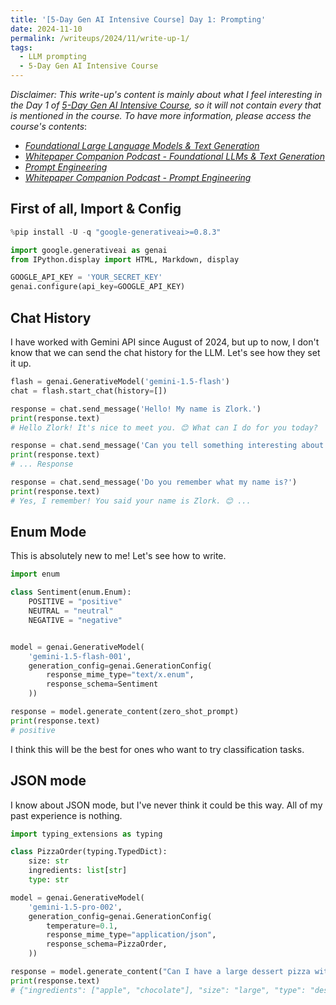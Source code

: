 ```yaml
---
title: '[5-Day Gen AI Intensive Course] Day 1: Prompting'
date: 2024-11-10
permalink: /writeups/2024/11/write-up-1/
tags:
  - LLM prompting
  - 5-Day Gen AI Intensive Course
---
```


*Disclaimer: This write-up's content is mainly about what I feel interesting in the Day 1 of [5-Day Gen AI Intensive Course](https://rsvp.withgoogle.com/events/google-generative-ai-intensive), so it will not contain every that is mentioned in the course. To have more information, please access the course's contents*: 

- *[Foundational Large Language Models & Text Generation](https://www.kaggle.com/whitepaper-foundational-llm-and-text-generation)*
- *[Whitepaper Companion Podcast - Foundational LLMs & Text Generation](https://www.youtube.com/watch?v=mQDlCZZsOyo)*
- *[Prompt Engineering](https://www.kaggle.com/whitepaper-prompt-engineering)*
- *[Whitepaper Companion Podcast - Prompt Engineering](https://www.youtube.com/watch?v=F_hJ2Ey4BNc)*

First of all, Import & Config
------
```python
%pip install -U -q "google-generativeai>=0.8.3"

import google.generativeai as genai
from IPython.display import HTML, Markdown, display

GOOGLE_API_KEY = 'YOUR_SECRET_KEY'
genai.configure(api_key=GOOGLE_API_KEY)
```

Chat History
------
I have worked with Gemini API since August of 2024, but up to now, I don't know that we can send the chat history for the LLM. Let's see how they set it up.

```python
flash = genai.GenerativeModel('gemini-1.5-flash')
chat = flash.start_chat(history=[])

response = chat.send_message('Hello! My name is Zlork.')
print(response.text)
# Hello Zlork! It's nice to meet you. 😊 What can I do for you today?

response = chat.send_message('Can you tell something interesting about dinosaurs?')
print(response.text)
# ... Response

response = chat.send_message('Do you remember what my name is?')
print(response.text)
# Yes, I remember! You said your name is Zlork. 😊 ...
```

Enum Mode
------
This is absolutely new to me! Let's see how to write. 

```python
import enum

class Sentiment(enum.Enum):
    POSITIVE = "positive"
    NEUTRAL = "neutral"
    NEGATIVE = "negative"


model = genai.GenerativeModel(
    'gemini-1.5-flash-001',
    generation_config=genai.GenerationConfig(
        response_mime_type="text/x.enum",
        response_schema=Sentiment
    ))

response = model.generate_content(zero_shot_prompt)
print(response.text)
# positive
```

I think this will be the best for ones who want to try classification tasks.

JSON mode
-----
I know about JSON mode, but I've never think it could be this way. All of my past experience is nothing.

```python
import typing_extensions as typing

class PizzaOrder(typing.TypedDict):
    size: str
    ingredients: list[str]
    type: str

model = genai.GenerativeModel(
    'gemini-1.5-pro-002',
    generation_config=genai.GenerationConfig(
        temperature=0.1,
        response_mime_type="application/json",
        response_schema=PizzaOrder,
    ))

response = model.generate_content("Can I have a large dessert pizza with apple and chocolate")
print(response.text)
# {"ingredients": ["apple", "chocolate"], "size": "large", "type": "dessert"}
```